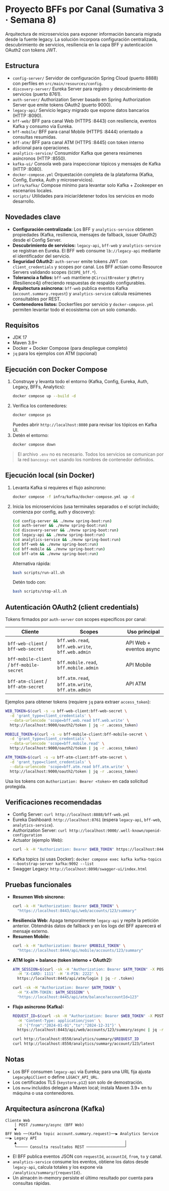 # Proyecto BFFs por Canal (Sumativa 3 · Semana 8)

Arquitectura de microservicios para exponer información bancaria migrada desde la fuente legacy. La solución incorpora configuración centralizada, descubrimiento de servicios, resiliencia en la capa BFF y autenticación OAuth2 con tokens JWT.

## Estructura
- `config-server/` Servidor de configuración Spring Cloud (puerto 8888) con perfiles en `src/main/resources/config`.
- `discovery-server/` Eureka Server para registro y descubrimiento de servicios (puerto 8761).
- `auth-server/` Authorization Server basado en Spring Authorization Server que emite tokens OAuth2 (puerto 9000).
- `legacy-api/` Servicio legacy migrado que expone datos bancarios (HTTP :8090).
- `bff-web/` BFF para canal Web (HTTPS :8443) con resiliencia, eventos Kafka y consumo vía Eureka.
- `bff-mobile/` BFF para canal Mobile (HTTPS :8444) orientado a consultas resumidas.
- `bff-atm/` BFF para canal ATM (HTTPS :8445) con token interno adicional para operaciones.
- `analytics-service/` Consumidor Kafka que genera resúmenes asíncronos (HTTP :8550).
- `kafka-ui/` Consola web para inspeccionar tópicos y mensajes de Kafka (HTTP :8080).
- `docker-compose.yml` Orquestación completa de la plataforma (Kafka, Config, Eureka, Auth y microservicios).
- `infra/kafka/` Compose mínimo para levantar solo Kafka + Zookeeper en escenarios locales.
- `scripts/` Utilidades para iniciar/detener todos los servicios en modo desarrollo.

## Novedades clave
- **Configuración centralizada:** Los BFF y `analytics-service` obtienen propiedades (Kafka, resiliencia, mensajes de fallback, issuer OAuth2) desde el Config Server.
- **Descubrimiento de servicios:** `legacy-api`, `bff-web` y `analytics-service` se registran en Eureka. El BFF web consume `lb://legacy-api` mediante el identificador del servicio.
- **Seguridad OAuth2:** `auth-server` emite tokens JWT con `client_credentials` y scopes por canal. Los BFF actúan como Resource Servers validando scopes (`SCOPE_bff.*`).
- **Tolerancia a fallos:** `bff-web` mantiene `@CircuitBreaker` y `@Retry` (Resilience4j) ofreciendo respuestas de respaldo configurables.
- **Arquitectura asíncrona:** `bff-web` publica eventos Kafka (`account.summary.request`) y `analytics-service` calcula resúmenes consultables por REST.
- **Contenedores listos:** Dockerfiles por servicio y `docker-compose.yml` permiten levantar todo el ecosistema con un solo comando.

## Requisitos
- JDK 17
- Maven 3.9+
- Docker + Docker Compose (para despliegue completo)
- `jq` para los ejemplos con ATM (opcional)

## Ejecución con Docker Compose
1. Construye y levanta todo el entorno (Kafka, Config, Eureka, Auth, Legacy, BFFs, Analytics):
   ```bash
   docker compose up --build -d
   ```
2. Verifica los contenedores:
   ```bash
   docker compose ps
   ```
   Puedes abrir `http://localhost:8080` para revisar los tópicos en Kafka UI.
3. Detén el entorno:
   ```bash
   docker compose down
   ```

> El archivo `.env` no es necesario. Todos los servicios se comunican por la red `bancoxyz-net` usando los nombres de contenedor definidos.

## Ejecución local (sin Docker)
1. Levanta Kafka si requieres el flujo asíncrono:
   ```bash
   docker compose -f infra/kafka/docker-compose.yml up -d
   ```
2. Inicia los microservicios (usa terminales separados o el script incluido; comienza por config, auth y discovery):
   ```bash
   (cd config-server && ./mvnw spring-boot:run)
   (cd auth-server && ./mvnw spring-boot:run)
   (cd discovery-server && ./mvnw spring-boot:run)
   (cd legacy-api && ./mvnw spring-boot:run)
   (cd analytics-service && ./mvnw spring-boot:run)
   (cd bff-web && ./mvnw spring-boot:run)
   (cd bff-mobile && ./mvnw spring-boot:run)
   (cd bff-atm && ./mvnw spring-boot:run)
   ```
   Alternativa rápida:
   ```bash
   bash scripts/run-all.sh
   ```
   Detén todo con:
   ```bash
   bash scripts/stop-all.sh
   ```

## Autenticación OAuth2 (client credentials)
Tokens firmados por `auth-server` con scopes específicos por canal:

| Cliente | Scopes | Uso principal |
|---------|--------|---------------|
| `bff-web-client` / `bff-web-secret` | `bff.web.read`, `bff.web.write`, `bff.web.admin` | API Web + eventos async |
| `bff-mobile-client` / `bff-mobile-secret` | `bff.mobile.read`, `bff.mobile.admin` | API Mobile |
| `bff-atm-client` / `bff-atm-secret` | `bff.atm.read`, `bff.atm.write`, `bff.atm.admin` | API ATM |

Ejemplos para obtener tokens (requiere `jq` para extraer `access_token`):

```bash
WEB_TOKEN=$(curl -s -u bff-web-client:bff-web-secret \
  -d 'grant_type=client_credentials' \
  --data-urlencode 'scope=bff.web.read bff.web.write' \
  http://localhost:9000/oauth2/token | jq -r .access_token)

MOBILE_TOKEN=$(curl -s -u bff-mobile-client:bff-mobile-secret \
  -d 'grant_type=client_credentials' \
  --data-urlencode 'scope=bff.mobile.read' \
  http://localhost:9000/oauth2/token | jq -r .access_token)

ATM_TOKEN=$(curl -s -u bff-atm-client:bff-atm-secret \
  -d 'grant_type=client_credentials' \
  --data-urlencode 'scope=bff.atm.read bff.atm.write' \
  http://localhost:9000/oauth2/token | jq -r .access_token)
```
Usa los tokens con `Authorization: Bearer <token>` en cada solicitud protegida.

## Verificaciones recomendadas
- Config Server: `curl http://localhost:8888/bff-web.yml`
- Eureka Dashboard: `http://localhost:8761` (espera `legacy-api`, `bff-web`, `analytics-service`).
- Authorization Server: `curl http://localhost:9000/.well-known/openid-configuration`
- Actuator (ejemplo Web):
  ```bash
  curl -k -H "Authorization: Bearer $WEB_TOKEN" https://localhost:8443/actuator/health
  ```
- Kafka topics (si usas Docker): `docker compose exec kafka kafka-topics --bootstrap-server kafka:9092 --list`
- Swagger Legacy: `http://localhost:8090/swagger-ui/index.html`

## Pruebas funcionales
- **Resumen Web síncrono:**
  ```bash
  curl -k -H "Authorization: Bearer $WEB_TOKEN" \
    "https://localhost:8443/api/web/accounts/123/summary"
  ```
- **Resiliencia Web:** Apaga temporalmente `legacy-api` y repite la petición anterior. Obtendrás datos de fallback y en los logs del BFF aparecerá el mensaje externo.
- **Resumen Mobile:**
  ```bash
  curl -k -H "Authorization: Bearer $MOBILE_TOKEN" \
    "https://localhost:8444/api/mobile/accounts/123/summary"
  ```
- **ATM login + balance (token interno + OAuth2):**
  ```bash
  ATM_SESSION=$(curl -sk -H "Authorization: Bearer $ATM_TOKEN" -X POST \
    -H 'X-CARD: 1111' -H 'X-PIN: 2222' \
    https://localhost:8445/api/atm/login | jq -r .token)

  curl -sk -H "Authorization: Bearer $ATM_TOKEN" \
    -H "X-ATM-TOKEN: $ATM_SESSION" \
    "https://localhost:8445/api/atm/balance?accountId=123"
  ```
- **Flujo asíncrono (Kafka):**
  ```bash
  REQUEST_ID=$(curl -sk -H "Authorization: Bearer $WEB_TOKEN" -X POST \
    -H 'Content-Type: application/json' \
    -d '{"from":"2024-01-01","to":"2024-12-31"}' \
    https://localhost:8443/api/web/accounts/123/summary/async | jq -r .requestId)

  curl http://localhost:8550/analytics/summary/$REQUEST_ID
  curl http://localhost:8550/analytics/summary/account/123/latest
  ```


## Notas
- Los BFF consumen `legacy-api` vía Eureka; para una URL fija ajusta `LegacyApiClient` o define `LEGACY_API_URL`.
- Los certificados TLS (`keystore.p12`) son solo de demostración.
- Los `mvnw` incluidos delegan a Maven local; instala Maven 3.9+ en tu máquina o usa contenedores.

## Arquitectura asíncrona (Kafka)
```
Cliente Web
    │ POST /summary/async (BFF Web)
    ▼
BFF Web ──(Kafka topic account.summary.request)──▶ Analytics Service ──▶ Legacy API
    ▲                                                │
    └───── Consulta resultados REST ─────────────────┘
```
- El BFF publica eventos JSON con `requestId`, `accountId`, `from`, `to` y canal.
- `analytics-service` consume los eventos, obtiene los datos desde `legacy-api`, calcula totales y los expone vía `/analytics/summary/{requestId}`.
- Un almacén in-memory persiste el último resultado por cuenta para consultas rápidas.
